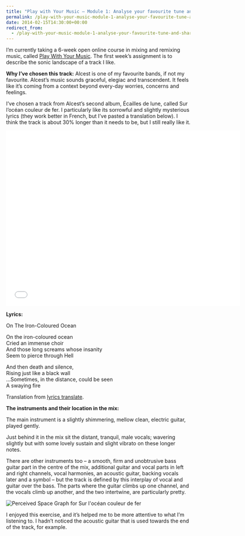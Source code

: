 ```yaml
---
title: "Play with Your Music – Module 1: Analyse your favourite tune and share it"
permalink: /play-with-your-music-module-1-analyse-your-favourite-tune-and-share-it
date: 2014-02-15T14:30:00+00:00
redirect_from:
  - /play-with-your-music-module-1-analyse-your-favourite-tune-and-share-it/
---
```


I’m currently taking a 6-week open online course in mixing and remixing music, called [Play With Your Music](http://www.playwithyourmusic.org/). The first week’s assignment is to describe the sonic landscape of a track I like.

**Why I’ve chosen this track:** Alcest is one of my favourite bands, if not my favourite. Alcest’s music sounds graceful, elegiac and transcendent. It feels like it’s coming from a context beyond every-day worries, concerns and feelings.

I’ve chosen a track from Alcest’s second album, Écailles de lune, called Sur l’océan couleur de fer. I particularly like its sorrowful and slightly mysterious lyrics (they work better in French, but I’ve pasted a translation below). I think the track is about 30% longer than it needs to be, but I still really like it.

<iframe title="Alcest - Sur L'Océan Couleur De Fer" width="640" height="480" src="Play%20with%20Your%20Music%20%E2%80%93%20Module%201%20Analyse%20your%20favourite%20tune%20and%20share%20it%20%E2%80%93%20Martin%20Lugton_files/waGDKnFv_Vg.htm" frameborder="0" allow="accelerometer; autoplay; encrypted-media; gyroscope; picture-in-picture" allowfullscreen=""></iframe>

**Lyrics:**

On The Iron-Coloured Ocean

On the iron-coloured ocean  
Cried an immense choir  
And those long screams whose insanity  
Seem to pierce through Hell

And then death and silence,  
Rising just like a black wall  
…Sometimes, in the distance, could be seen  
A swaying fire

Translation from [lyrics translate](http://lyricstranslate.com/en/sur-loc%C3%A9an-couleur-de-fer-iron-coloured-ocean.html#maH2SooEXyyYWzFX.99).

**The instruments and their location in the mix:**

The main instrument is a slightly shimmering, mellow clean, electric guitar, played gently.

Just behind it in the mix sit the distant, tranquil, male vocals; wavering slightly but with some lovely sustain and slight vibrato on these longer notes.

There are other instruments too – a smooth, firm and unobtrusive bass guitar part in the centre of the mix, additional guitar and vocal parts in left and right channels, vocal harmonies, an acoustic guitar, backing vocals later and a symbol – but the track is defined by this interplay of vocal and guitar over the bass. The parts where the guitar climbs up one channel, and the vocals climb up another, and the two intertwine, are particularly pretty.

![Perceived Space Graph for Sur l'océan couleur de fer](https://github.com/martinlugton/martinlugton.github.io/blob/main/images/%23PWYM%20Perceived%20Space%20Graph%20for%20Sur%20l'oc%C3%A9.png?raw=true)

I enjoyed this exercise, and it’s helped me to be more attentive to what I’m listening to. I hadn’t noticed the acoustic guitar that is used towards the end of the track, for example.